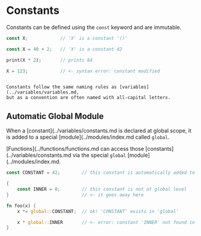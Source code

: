 Constants
=========

Constants can be defined using the `const` keyword and are immutable.

```rust
const X;            // 'X' is a constant '()'

const X = 40 + 2;   // 'X' is a constant 42

print(X * 2);       // prints 84

X = 123;            // <- syntax error: constant modified
```

```admonish tip.small "Tip: Naming"

Constants follow the same naming rules as [variables](../variables/variables.md,
but as a convention are often named with all-capital letters.
```


Automatic Global Module
-----------------------

When a [constant](../variables/constants.md is declared at global scope, it is added to a special
[module](../modules/index.md called `global`.

[Functions](../functions/functions.md can access those [constants](../variables/constants.md via the special `global`
[module](../modules/index.md.

```rust
const CONSTANT = 42;        // this constant is automatically added to 'global'

{
    const INNER = 0;        // this constant is not at global level
}                           // <- it goes away here

fn foo(x) {
    x *= global::CONSTANT;  // ok! 'CONSTANT' exists in 'global'

    x * global::INNER       // <- error: constant 'INNER' not found in 'global'
}
```
